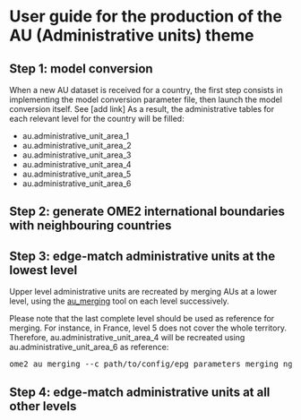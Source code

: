 # User guide for the production of the AU (Administrative units) theme

## Step 1: model conversion
When a new AU dataset is received for a country, the first step consists in implementing the model conversion parameter file, then launch the model conversion itself.
See [add link]
As a result, the administrative tables for each relevant level for the country will be filled:
* au.administrative_unit_area_1
* au.administrative_unit_area_2
* au.administrative_unit_area_3
* au.administrative_unit_area_4
* au.administrative_unit_area_5
* au.administrative_unit_area_6

## Step 2: generate OME2 international boundaries with neighbouring countries


## Step 3: edge-match administrative units at the lowest level
Upper level administrative units are recreated by merging AUs at a lower level, using the [au_merging](https://github.com/openmapsforeurope2/au_merging) tool on each level successively. 

Please note that the last complete level should be used as reference for merging. For instance, in France, level 5 does not cover the whole territory. Therefore, au.administrative_unit_area_4 will be recreated using au.administrative_unit_area_6 as reference:
<pre>ome2_au_merging --c path/to/config/epg_parameters_merging_ng.ini --s au_administrative_unit_area_6 --t administrative_unit_area_4_w --cc fr</pre>


## Step 4: edge-match administrative units at all other levels
